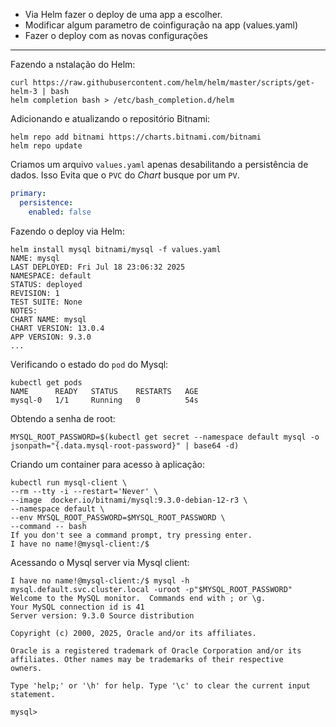 - Via Helm fazer o deploy de uma app a escolher.
- Modificar algum parametro de coinfiguração na app (values.yaml)
- Fazer o deploy com as novas configurações

---
Fazendo a nstalação do Helm:
```console
curl https://raw.githubusercontent.com/helm/helm/master/scripts/get-helm-3 | bash
helm completion bash > /etc/bash_completion.d/helm
```
Adicionando e atualizando o repositório Bitnami:
```console
helm repo add bitnami https://charts.bitnami.com/bitnami
helm repo update
```
Criamos um arquivo `values.yaml` apenas desabilitando a persistência de dados. Isso Evita que o `PVC` do _Chart_ busque por um `PV`.
```yaml
primary:
  persistence:
    enabled: false
```
Fazendo o deploy via Helm:
```console
helm install mysql bitnami/mysql -f values.yaml
NAME: mysql
LAST DEPLOYED: Fri Jul 18 23:06:32 2025
NAMESPACE: default
STATUS: deployed
REVISION: 1
TEST SUITE: None
NOTES:
CHART NAME: mysql
CHART VERSION: 13.0.4
APP VERSION: 9.3.0
...
```
Verificando o estado do `pod` do Mysql:
```console
kubectl get pods
NAME      READY   STATUS    RESTARTS   AGE
mysql-0   1/1     Running   0          54s
```
Obtendo a senha de root:
```console
MYSQL_ROOT_PASSWORD=$(kubectl get secret --namespace default mysql -o jsonpath="{.data.mysql-root-password}" | base64 -d)
```
Criando um container para acesso à aplicação:
```console
kubectl run mysql-client \
--rm --tty -i --restart='Never' \
--image  docker.io/bitnami/mysql:9.3.0-debian-12-r3 \
--namespace default \
--env MYSQL_ROOT_PASSWORD=$MYSQL_ROOT_PASSWORD \
--command -- bash
If you don't see a command prompt, try pressing enter.
I have no name!@mysql-client:/$
```
Acessando o Mysql server via Mysql client:
```console
I have no name!@mysql-client:/$ mysql -h mysql.default.svc.cluster.local -uroot -p"$MYSQL_ROOT_PASSWORD"
Welcome to the MySQL monitor.  Commands end with ; or \g.
Your MySQL connection id is 41
Server version: 9.3.0 Source distribution

Copyright (c) 2000, 2025, Oracle and/or its affiliates.

Oracle is a registered trademark of Oracle Corporation and/or its
affiliates. Other names may be trademarks of their respective
owners.

Type 'help;' or '\h' for help. Type '\c' to clear the current input statement.

mysql>
```
